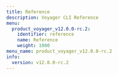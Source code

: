 ```yaml
---
title: Reference
description: Voyager CLI Reference
menu:
  product_voyager_v12.0.0-rc.2:
    identifier: reference
    name: Reference
    weight: 1000
menu_name: product_voyager_v12.0.0-rc.2
info:
  version: v12.0.0-rc.2
---
```


